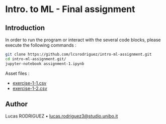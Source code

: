 # Intro. to ML - Final assignment


## Introduction

In order to run the program or interact with the several code blocks, please execute the following commands :

```bash
git clone https://github.com/lcsrodriguez/intro-ml-assignment.git
cd intro-ml-assignment.git/
jupyter-notebook assignment-1.ipynb
```

Asset files :
- [exercise-1-1.csv](exercise-1-1.csv)
- [exercise-1-2.csv](exercise-1-2.csv)


## Author

Lucas RODRIGUEZ &bull; [lucas.rodriguez3@studio.unibo.it](mailto:lucas.rodriguez3@studio.unibo.it)